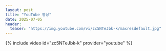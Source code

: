 ```yaml
---
layout: post
title: "YouTube 영상"
date: 2025-07-05
header:
  teaser: "https://img.youtube.com/vi/zc5NTeJbk-k/maxresdefault.jpg"
---
```

{% include video id="zc5NTeJbk-k" provider="youtube" %}
